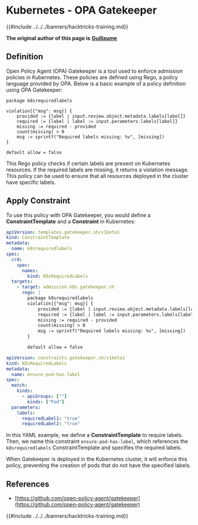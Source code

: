 # Kubernetes - OPA Gatekeeper

{{#include ../../../banners/hacktricks-training.md}}

**The original author of this page is** [**Guillaume**](https://www.linkedin.com/in/guillaume-chapela-ab4b9a196)

## Definition

Open Policy Agent (OPA) Gatekeeper is a tool used to enforce admission policies in Kubernetes. These policies are defined using Rego, a policy language provided by OPA. Below is a basic example of a policy definition using OPA Gatekeeper:

```rego
package k8srequiredlabels

violation[{"msg": msg}] {
    provided := {label | input.review.object.metadata.labels[label]}
    required := {label | label := input.parameters.labels[label]}
    missing := required - provided
    count(missing) > 0
    msg := sprintf("Required labels missing: %v", [missing])
}

default allow = false
```

This Rego policy checks if certain labels are present on Kubernetes resources. If the required labels are missing, it returns a violation message. This policy can be used to ensure that all resources deployed in the cluster have specific labels.

## Apply Constraint

To use this policy with OPA Gatekeeper, you would define a **ConstraintTemplate** and a **Constraint** in Kubernetes:

```yaml
apiVersion: templates.gatekeeper.sh/v1beta1
kind: ConstraintTemplate
metadata:
  name: k8srequiredlabels
spec:
  crd:
    spec:
      names:
        kind: K8sRequiredLabels
  targets:
    - target: admission.k8s.gatekeeper.sh
      rego: |
        package k8srequiredlabels
        violation[{"msg": msg}] {
            provided := {label | input.review.object.metadata.labels[label]}
            required := {label | label := input.parameters.labels[label]}
            missing := required - provided
            count(missing) > 0
            msg := sprintf("Required labels missing: %v", [missing])
        }

        default allow = false
```

```yaml
apiVersion: constraints.gatekeeper.sh/v1beta1
kind: K8sRequiredLabels
metadata:
  name: ensure-pod-has-label
spec:
  match:
    kinds:
      - apiGroups: [""]
        kinds: ["Pod"]
  parameters:
    labels:
      requiredLabel1: "true"
      requiredLabel2: "true"
```

In this YAML example, we define a **ConstraintTemplate** to require labels. Then, we name this constraint `ensure-pod-has-label`, which references the `k8srequiredlabels` ConstraintTemplate and specifies the required labels.

When Gatekeeper is deployed in the Kubernetes cluster, it will enforce this policy, preventing the creation of pods that do not have the specified labels.

## References

* [https://github.com/open-policy-agent/gatekeeper](https://github.com/open-policy-agent/gatekeeper)



{{#include ../../../banners/hacktricks-training.md}}
